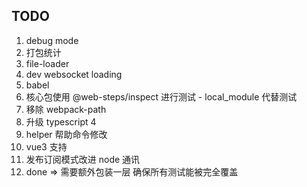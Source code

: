 ## TODO

1. debug mode
2. 打包统计
3. file-loader
4. dev websocket loading
5. babel
6. 核心包使用 @web-steps/inspect 进行测试 - local_module 代替测试
7. 移除 webpack-path
8. 升级 typescript 4
9. helper 帮助命令修改
10. vue3 支持
11. 发布订阅模式改进 node 通讯
12. done => 需要额外包装一层 确保所有测试能被完全覆盖
